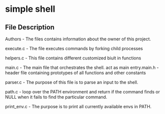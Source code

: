 # simple shell

## File Description
Authors - The files contains information about the owner of this project.

execute.c - The file executes commands by forking child processes

helpers.c - This file contains different customized biult in functions

main.c - The main file that orchestrates the shell. act as main entry.main.h - header file containing prototypes of all functions and other constants

parser.c - The purpose of this file is to parse an input to the shell.

path.c - loop over the PATH environment and return if the command finds or NULL when it fails to find the particular command.

print_env.c - The purpose is to print all currently available envs in PATH.
